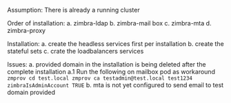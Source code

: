 Assumption: There is already a running cluster

Order of installation:
	a. zimbra-ldap
	b. zimbra-mail box
	c. zimbra-mta
	d. zimbra-proxy

Installation:
	a. create the headless services first per installation
	b. create the stateful sets
	c. crate the loadbalancers services

Issues:
	a. provided domain in the installation is being deleted after the complete installation
		a.1 Run the following on mailbox pod as workaround
		```
		zmprov cd test.local
		zmprov ca testadmin@test.local test1234 zimbraIsAdminAccount TRUE
		```
	b. mta is not yet configured to send email to test domain provided

